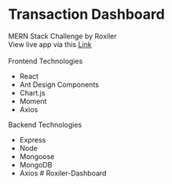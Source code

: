 # Transaction Dashboard
MERN Stack Challenge by Roxiler
<br/>
View live app via this [Link](https://roxiler-transactions-dashboard.onrender.com/)
<br/>
<br/>
Frontend Technologies
- React
- Ant Design Components
- Chart.js
- Moment
- Axios

Backend Technologies
- Express
- Node
- Mongoose
- MongoDB
- Axios
#   R o x i l e r - D a s h b o a r d  
 